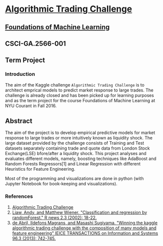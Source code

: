 # [Algorithmic Trading Challenge](https://www.kaggle.com/c/AlgorithmicTradingChallenge)
## [Foundations of Machine Learning](http://cs.nyu.edu/courses/fall16/CSCI-GA.2566-001/index.html/)
## CSCI-GA.2566-001
## Term Project

### Introduction
The aim of the Kaggle challenge `Algorithmic Trading Challenge` is to architect emprical models to predict market response to large trades. The challenge is already closed and has been picked up for learning purposes and as the term project for the course Foundations of Machine Learning at NYU Courant in Fall 2016.

## Abstract
The aim of the project is to develop empirical predictive models for market response to large trades or more intuitively known as liquidity shock. The large dataset provided by the challenge consists of Training and Test datasets separately containing trade and quote data from London Stock Exchange(LSE) bfore/after a liquidity shock. This project analyses and evaluates different models, namely, boosting techniques like AdaBoost and Random Forests Regressors[1] and Linear Regression with different Heuristics for Feature Engineering.

Most of the programming and visualizations are done in python (with Jupyter Notebook for book-keeping and visualizations).

### References

1. [Algorithmic Trading Challenge](https://www.kaggle.com/c/AlgorithmicTradingChallenge)
2. [Liaw, Andy, and Matthew Wiener. "Classification and regression by randomForest." R news 2.3 (2002): 18-22.](ftp://131.252.97.79/Transfer/Treg/WFRE_Articles/Liaw_02_Classification%20and%20regression%20by%20randomForest.pdf)
3. [de Abril, Ildefons Magrans, and Masashi Sugiyama. "Winning the kaggle algorithmic trading challenge with the composition of many models and feature engineering" IEICE TRANSACTIONS on Information and Systems 96.3 (2013): 742-745.](http://www.ms.k.u-tokyo.ac.jp/2013/Kaggle.pdf)
